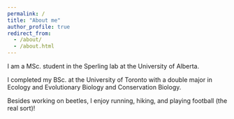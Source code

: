 ```yaml
---
permalink: /
title: "About me"
author_profile: true
redirect_from: 
  - /about/
  - /about.html
---
```


I am a MSc. student in the Sperling lab at the University of Alberta. 

I completed my BSc. at the University of Toronto with a double major in Ecology and Evolutionary Biology and Conservation Biology. 

Besides working on beetles, I enjoy running, hiking, and playing football (the real sort)! 